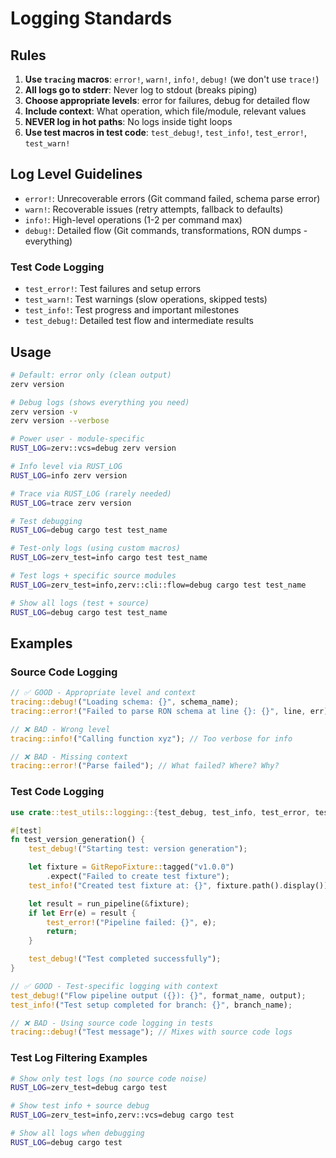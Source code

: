 # Logging Standards

## Rules

1. **Use `tracing` macros**: `error!`, `warn!`, `info!`, `debug!` (we don't use `trace!`)
2. **All logs go to stderr**: Never log to stdout (breaks piping)
3. **Choose appropriate levels**: error for failures, debug for detailed flow
4. **Include context**: What operation, which file/module, relevant values
5. **NEVER log in hot paths**: No logs inside tight loops
6. **Use test macros in test code**: `test_debug!`, `test_info!`, `test_error!`, `test_warn!`

## Log Level Guidelines

- `error!`: Unrecoverable errors (Git command failed, schema parse error)
- `warn!`: Recoverable issues (retry attempts, fallback to defaults)
- `info!`: High-level operations (1-2 per command max)
- `debug!`: Detailed flow (Git commands, transformations, RON dumps - everything)

### Test Code Logging

- `test_error!`: Test failures and setup errors
- `test_warn!`: Test warnings (slow operations, skipped tests)
- `test_info!`: Test progress and important milestones
- `test_debug!`: Detailed test flow and intermediate results

## Usage

```bash
# Default: error only (clean output)
zerv version

# Debug logs (shows everything you need)
zerv version -v
zerv version --verbose

# Power user - module-specific
RUST_LOG=zerv::vcs=debug zerv version

# Info level via RUST_LOG
RUST_LOG=info zerv version

# Trace via RUST_LOG (rarely needed)
RUST_LOG=trace zerv version

# Test debugging
RUST_LOG=debug cargo test test_name

# Test-only logs (using custom macros)
RUST_LOG=zerv_test=info cargo test test_name

# Test logs + specific source modules
RUST_LOG=zerv_test=info,zerv::cli::flow=debug cargo test test_name

# Show all logs (test + source)
RUST_LOG=debug cargo test test_name
```

## Examples

### Source Code Logging

```rust
// ✅ GOOD - Appropriate level and context
tracing::debug!("Loading schema: {}", schema_name);
tracing::error!("Failed to parse RON schema at line {}: {}", line, err);

// ❌ BAD - Wrong level
tracing::info!("Calling function xyz"); // Too verbose for info

// ❌ BAD - Missing context
tracing::error!("Parse failed"); // What failed? Where? Why?
```

### Test Code Logging

```rust
use crate::test_utils::logging::{test_debug, test_info, test_error, test_warn};

#[test]
fn test_version_generation() {
    test_debug!("Starting test: version generation");

    let fixture = GitRepoFixture::tagged("v1.0.0")
        .expect("Failed to create test fixture");
    test_info!("Created test fixture at: {}", fixture.path().display());

    let result = run_pipeline(&fixture);
    if let Err(e) = result {
        test_error!("Pipeline failed: {}", e);
        return;
    }

    test_debug!("Test completed successfully");
}

// ✅ GOOD - Test-specific logging with context
test_debug!("Flow pipeline output ({}): {}", format_name, output);
test_info!("Test setup completed for branch: {}", branch_name);

// ❌ BAD - Using source code logging in tests
tracing::debug!("Test message"); // Mixes with source code logs
```

### Test Log Filtering Examples

```bash
# Show only test logs (no source code noise)
RUST_LOG=zerv_test=debug cargo test

# Show test info + source debug
RUST_LOG=zerv_test=info,zerv::vcs=debug cargo test

# Show all logs when debugging
RUST_LOG=debug cargo test
```
